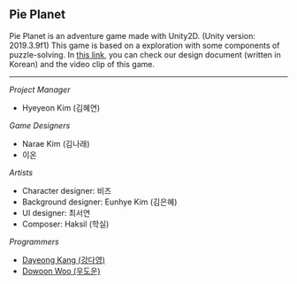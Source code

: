 ## Pie Planet

Pie Planet is an adventure game made with Unity2D. (Unity version: 2019.3.9f1) This game is based on a exploration with some components of puzzle-solving. In [this link](http://www.gigdc.or.kr/game/item.php?it_id=1594202343&ca_id=3010&findType=it_name&findWord=PIE&page=1&sort1=&sort2=), you can check our design document (written in Korean) and the video clip of this game.

---

*Project Manager*

- Hyeyeon Kim (김혜연)

*Game Designers*

- Narae Kim (김나래)
- 이온

*Artists*

- Character designer: 비즈
- Background designer: Eunhye Kim (김은혜)
- UI designer: 최서연
- Composer: Haksil (학실)

*Programmers*

- [Dayeong Kang (강다영)](https://github.com/tula3and)
- [Dowoon Woo (우도운)](https://github.com/woodowoon)

